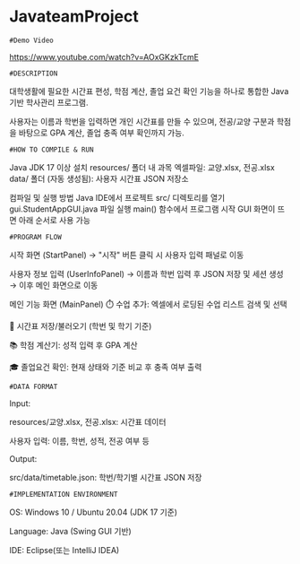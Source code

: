 # JavateamProject
<code>#Demo Video</code>

https://www.youtube.com/watch?v=AOxGKzkTcmE

<code>#DESCRIPTION</code>

대학생활에 필요한 시간표 편성, 학점 계산, 졸업 요건 확인 기능을 하나로 통합한 Java 기반 학사관리 프로그램.


사용자는 이름과 학번을 입력하면 개인 시간표를 만들 수 있으며, 전공/교양 구분과 학점을 바탕으로 GPA 계산, 졸업 충족 여부 확인까지 가능.

<code>#HOW TO COMPILE & RUN</code>

Java JDK 17 이상 설치
resources/ 폴더 내 과목 엑셀파일: 교양.xlsx, 전공.xlsx
data/ 폴더 (자동 생성됨): 사용자 시간표 JSON 저장소

컴파일 및 실행 방법
Java IDE에서 프로젝트 src/ 디렉토리를 열기
gui.StudentAppGUI.java 파일 실행
main() 함수에서 프로그램 시작
GUI 화면이 뜨면 아래 순서로 사용 가능

<code>#PROGRAM FLOW</code>

시작 화면 (StartPanel)
→ "시작" 버튼 클릭 시 사용자 입력 패널로 이동

사용자 정보 입력 (UserInfoPanel)
→ 이름과 학번 입력 후 JSON 저장 및 세션 생성
→ 이후 메인 화면으로 이동

메인 기능 화면 (MainPanel)
⏱️ 수업 추가: 엑셀에서 로딩된 수업 리스트 검색 및 선택

💾 시간표 저장/불러오기 (학번 및 학기 기준)

📚 학점 계산기: 성적 입력 후 GPA 계산

🎓 졸업요건 확인: 현재 상태와 기준 비교 후 충족 여부 출력

<code>#DATA FORMAT</code>

Input:

resources/교양.xlsx, 전공.xlsx: 시간표 데이터

사용자 입력: 이름, 학번, 성적, 전공 여부 등

Output:

src/data/timetable.json: 학번/학기별 시간표 JSON 저장


<code>#IMPLEMENTATION ENVIRONMENT</code>

OS: Windows 10 / Ubuntu 20.04 (JDK 17 기준)

Language: Java (Swing GUI 기반)

IDE: Eclipse(또는 IntelliJ IDEA)

